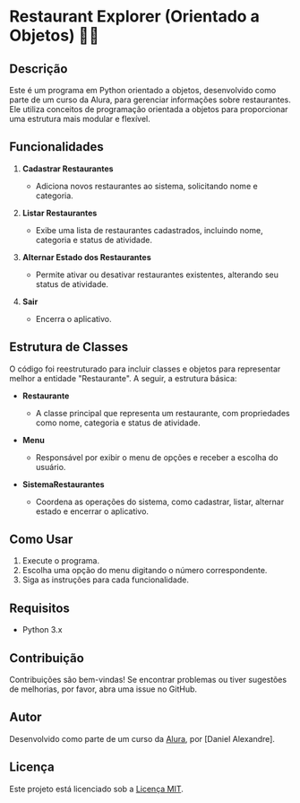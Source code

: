 # Restaurant Explorer (Orientado a Objetos) 🍔🌐

## Descrição
Este é um programa em Python orientado a objetos, desenvolvido como parte de um curso da Alura, para gerenciar informações sobre restaurantes. Ele utiliza conceitos de programação orientada a objetos para proporcionar uma estrutura mais modular e flexível.

## Funcionalidades
1. **Cadastrar Restaurantes**
   - Adiciona novos restaurantes ao sistema, solicitando nome e categoria.

2. **Listar Restaurantes**
   - Exibe uma lista de restaurantes cadastrados, incluindo nome, categoria e status de atividade.

3. **Alternar Estado dos Restaurantes**
   - Permite ativar ou desativar restaurantes existentes, alterando seu status de atividade.

4. **Sair**
   - Encerra o aplicativo.

## Estrutura de Classes
O código foi reestruturado para incluir classes e objetos para representar melhor a entidade "Restaurante". A seguir, a estrutura básica:

- **Restaurante**
  - A classe principal que representa um restaurante, com propriedades como nome, categoria e status de atividade.

- **Menu**
  - Responsável por exibir o menu de opções e receber a escolha do usuário.

- **SistemaRestaurantes**
  - Coordena as operações do sistema, como cadastrar, listar, alternar estado e encerrar o aplicativo.

## Como Usar
1. Execute o programa.
2. Escolha uma opção do menu digitando o número correspondente.
3. Siga as instruções para cada funcionalidade.

## Requisitos
- Python 3.x

## Contribuição
Contribuições são bem-vindas! Se encontrar problemas ou tiver sugestões de melhorias, por favor, abra uma issue no GitHub.

## Autor
Desenvolvido como parte de um curso da [Alura](https://www.alura.com.br/), por [Daniel Alexandre].

## Licença
Este projeto está licenciado sob a [Licença MIT](LICENSE).
